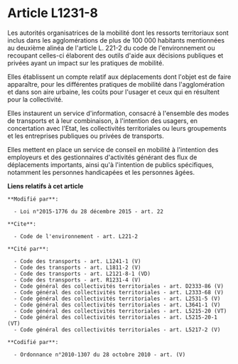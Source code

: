 # Article L1231-8

Les autorités organisatrices de la mobilité dont les ressorts territoriaux sont inclus dans les agglomérations de plus de 100
000 habitants mentionnées au deuxième alinéa de l'article L. 221-2 du code de l'environnement ou recoupant celles-ci
élaborent des outils d'aide aux décisions publiques et privées ayant un impact sur les pratiques de mobilité.

Elles établissent un compte relatif aux déplacements dont l'objet est de faire apparaître, pour les différentes pratiques de
mobilité dans l'agglomération et dans son aire urbaine, les coûts pour l'usager et ceux qui en résultent pour la
collectivité. 

Elles instaurent un service d'information, consacré à l'ensemble des modes de transports et à leur combinaison, à l'intention
des usagers, en concertation avec l'Etat, les collectivités territoriales ou leurs groupements et les entreprises publiques
ou privées de transports. 

Elles mettent en place un service de conseil en mobilité à l'intention des employeurs et des gestionnaires d'activités
générant des flux de déplacements importants, ainsi qu'à l'intention de publics spécifiques, notamment les personnes
handicapées et les personnes âgées.

**Liens relatifs à cet article**

	**Modifié par**:

	  - Loi n°2015-1776 du 28 décembre 2015 - art. 22

	**Cite**:

	  - Code de l'environnement - art. L221-2

	**Cité par**:

	  - Code des transports - art. L1241-1 (V)
	  - Code des transports - art. L1811-2 (V)
	  - Code des transports - art. L2121-8-1 (VD)
	  - Code des transports - art. R1231-4 (V)
	  - Code général des collectivités territoriales - art. D2333-86 (V)
	  - Code général des collectivités territoriales - art. L2333-68 (V)
	  - Code général des collectivités territoriales - art. L2531-5 (V)
	  - Code général des collectivités territoriales - art. L3641-1 (V)
	  - Code général des collectivités territoriales - art. L5215-20 (VT)
	  - Code général des collectivités territoriales - art. L5215-20-1 (VT)
	  - Code général des collectivités territoriales - art. L5217-2 (V)

	**Codifié par**:

	  - Ordonnance n°2010-1307 du 28 octobre 2010 - art. (V)

